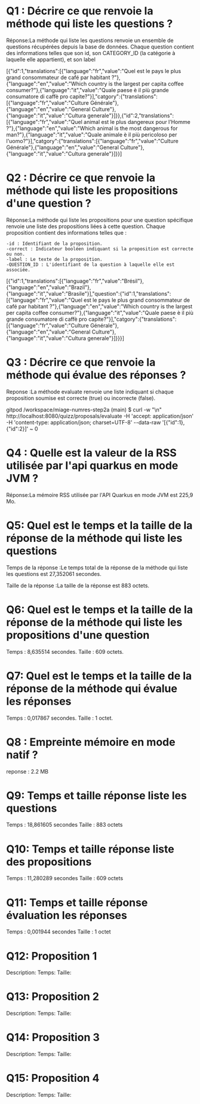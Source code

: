 # Q1 : Décrire ce que renvoie la méthode qui liste les questions ?
Réponse:La méthode qui liste les questions renvoie un ensemble de questions récupérées depuis la base de données. Chaque question contient des informations telles que son id, son CATEGORY_ID (la catégorie à laquelle elle appartient), et son label

[{"id":1,"translations":[{"language":"fr","value":"Quel est le pays le plus grand consommateur de café par habitant ?"},{"language":"en","value":"Which country is the largest per capita coffee consumer?"},{"language":"it","value":"Quale paese è il più grande consumatore di caffè pro capite?"}],"catgory":{"translations":[{"language":"fr","value":"Culture Générale"},{"language":"en","value":"General Culture"},{"language":"it","value":"Cultura generale"}]}},{"id":2,"translations":[{"language":"fr","value":"Quel animal est le plus dangereux pour l’Homme ?"},{"language":"en","value":"Which animal is the most dangerous for man?"},{"language":"it","value":"Quale animale è il più pericoloso per l'uomo?"}],"catgory":{"translations":[{"language":"fr","value":"Culture Générale"},{"language":"en","value":"General Culture"},{"language":"it","value":"Cultura generale"}]}}]
# Q2 : Décrire ce que renvoie la méthode qui liste les propositions d'une question ?
Réponse:La méthode qui liste les propositions pour une question spécifique renvoie une liste des propositions liées à cette question. Chaque proposition contient des informations telles que :

    -id : Identifiant de la proposition.
    -correct : Indicateur booléen indiquant si la proposition est correcte ou non.
    -label : Le texte de la proposition.
    -QUESTION_ID : L'identifiant de la question à laquelle elle est associée.


[{"id":1,"translations":[{"language":"fr","value":"Brésil"},{"language":"en","value":"Brazil"},{"language":"it","value":"Brasile"}],"question":{"id":1,"translations":[{"language":"fr","value":"Quel est le pays le plus grand consommateur de café par habitant ?"},{"language":"en","value":"Which country is the largest per capita coffee consumer?"},{"language":"it","value":"Quale paese è il più grande consumatore di caffè pro capite?"}],"catgory":{"translations":[{"language":"fr","value":"Culture Générale"},{"language":"en","value":"General Culture"},{"language":"it","value":"Cultura generale"}]}}}]

# Q3 : Décrire ce que renvoie la méthode qui évalue des réponses ?
Reponse :La méthode evaluate renvoie une liste indiquant si chaque proposition soumise est correcte (true) ou incorrecte (false).

gitpod /workspace/miage-numres-step2a (main) $ curl -w "\n" http://localhost:8080/quizz/proposals/evaluate  -H 'accept: application/json'  -H 'content-type: application/json; charset=UTF-8' --data-raw '[{"id":1},{"id":2}]' ~
0
# Q4 : Quelle est la valeur de la RSS utilisée par l'api quarkus en mode JVM ?
Réponse:La mémoire RSS utilisée par l'API Quarkus en mode JVM est 225,9 Mo.

# Q5: Quel est le temps et la taille de la réponse  de la méthode qui liste les questions
Temps de la réponse :Le temps total de la réponse de la méthode qui liste les questions est 27,352061 secondes.

Taille de la réponse :La taille de la réponse est 883 octets.

# Q6: Quel est le temps et la taille de la réponse  de la méthode qui liste les propositions d'une question
Temps : 8,635514 secondes.
Taille : 609 octets.
# Q7: Quel est le temps et la taille de la réponse  de la méthode qui évalue les réponses
Temps : 0,017867 secondes.
Taille : 1 octet.


# Q8 : Empreinte mémoire en mode natif ?
reponse : 2.2 MB

# Q9: Temps et  taille  réponse   liste les questions
Temps : 18,861605 secondes
Taille : 883 octets
# Q10: Temps et  taille  réponse  liste des propositions
Temps : 11,280289 secondes
Taille : 609 octets

# Q11: Temps et  taille  réponse  évaluation les réponses
Temps : 0,001944 secondes
Taille : 1 octet

# Q12:  Proposition 1
Description:
Temps:
Taille:

# Q13:  Proposition 2
Description:
Temps:
Taille:

# Q14:  Proposition 3
Description:
Temps:
Taille:

# Q15:  Proposition 4
Description:
Temps:
Taille: